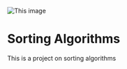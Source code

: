 ![This image](https://dab1nmslvvntp.cloudfront.net/wp-content/uploads/2017/03/1488375947sorting-array-of-objects.png)
# Sorting Algorithms
This is a project on sorting algorithms
